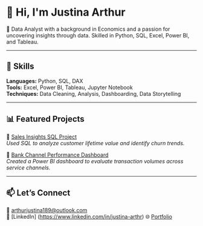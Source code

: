 # 👋 Hi, I'm Justina Arthur

🎯 Data Analyst with a background in Economics and a passion for uncovering insights through data. Skilled in Python, SQL, Excel, Power BI, and Tableau.

---

## 💼 Skills
**Languages:** Python, SQL, DAX  
**Tools:** Excel, Power BI, Tableau, Jupyter Notebook  
**Techniques:** Data Cleaning, Analysis, Dashboarding, Data Storytelling

---

## 📊 Featured Projects

🔹 [Sales Insights SQL Project](https://github.com/yourusername/sales-insights)  
*Used SQL to analyze customer lifetime value and identify churn trends.*

🔹 [Bank Channel Performance Dashboard](https://github.com/yourusername/channel-performance)  
*Created a Power BI dashboard to evaluate transaction volumes across service channels.*

---

## 📫 Let’s Connect
📧 arthurjustina189@outlook.com  
💼 [LinkedIn] (https://www.linkedin.com/in/justina-arthr)
🌐 [Portfolio](https://justina-arthur-1.zarlasites.com/)
